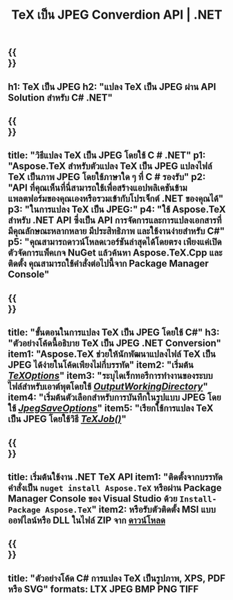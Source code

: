 ﻿---
translation: true
template: /_templates/_conversion-child-net.md
title: TeX เป็น JPEG Converdion API | .NET
description: ฟังก์ชั่นการแปลง TeX เป็น JPEG รวมไลบรารี .NET ภายในองค์กรนี้เข้ากับโครงการของคุณหรือใช้แอปพลิเคชันข้ามแพลตฟอร์มเพื่อแปลง TeX เป็น JPEG
keywords: 'tex เป็น jpeg api net, tex2jpeg รวม c #'
url: /net/conversion/tex-to-jpeg/
family: tex
platformtag: net
feature: conversion
informat: TEX
outformat: JPEG
otherformats: BMP PNG TIFF PDF SVG XPS
---


{{<section banner>}}
---
h1: TeX เป็น JPEG
h2: "แปลง TeX เป็น JPEG ผ่าน API Solution สำหรับ C# .NET"
---

{{<section overview>}}
---
title: "วิธีแปลง TeX เป็น JPEG โดยใช้ C # .NET"
p1: "Aspose.TeX สำหรับตัวแปลง TeX เป็น JPEG แปลงไฟล์ TeX เป็นภาพ JPEG โดยใช้ภาษาใด ๆ ที่ C # รองรับ"
p2: "API ที่คุณเห็นที่นี่สามารถใช้เพื่อสร้างแอปพลิเคชันข้ามแพลตฟอร์มของคุณเองหรือรวมเข้ากับโปรเจ็กต์ .NET ของคุณได้"
p3: "ในการแปลง TeX เป็น JPEG:"
p4: "ใช้ Aspose.TeX สำหรับ .NET API ซึ่งเป็น API การจัดการและการแปลงเอกสารที่มีคุณลักษณะหลากหลาย มีประสิทธิภาพ และใช้งานง่ายสำหรับ C#"
p5: "คุณสามารถดาวน์โหลดเวอร์ชันล่าสุดได้โดยตรง เพียงแค่เปิดตัวจัดการแพ็คเกจ NuGet แล้วค้นหา Aspose.TeX.Cpp และติดตั้ง คุณสามารถใช้คำสั่งต่อไปนี้จาก Package Manager Console"
---

{{<section feature1>}}
---
title: "ขั้นตอนในการแปลง TeX เป็น JPEG โดยใช้ C#"
h3: "ตัวอย่างโค้ดนี้อธิบาย TeX เป็น JPEG .NET Conversion"
item1: "Aspose.TeX ช่วยให้นักพัฒนาแปลงไฟล์ TeX เป็น JPEG ได้ง่ายในโค้ดเพียงไม่กี่บรรทัด"
item2: "เริ่มต้น [*TeXOptions*](https://reference.aspose.com/tex/net/aspose.tex/texoptions/)"
item3: "ระบุไดเร็กทอรีการทำงานของระบบไฟล์สำหรับเอาต์พุตโดยใช้ [*OutputWorkingDirectory*](https://reference.aspose.com/tex/net/aspose.tex/texoptions/outputworkingdirectory/)"
item4: "เริ่มต้นตัวเลือกสำหรับการบันทึกในรูปแบบ JPEG โดยใช้ [*JpegSaveOptions*](https://reference.aspose.com/tex/net/aspose.tex.presentation.image/jpegsaveoptions/)"
item5: "เรียกใช้การแปลง TeX เป็น JPEG โดยใช้วิธี [*TeXJob()*](https://reference.aspose.com/tex/net/aspose.tex/texjob/)"
---

{{<section feature2>}}
---
title: เริ่มต้นใช้งาน .NET TeX API
item1: "ติดตั้งจากบรรทัดคำสั่งเป็น ```nuget install Aspose.TeX``` หรือผ่าน Package Manager Console ของ Visual Studio ด้วย ```Install-Package Aspose.TeX```"
item2: หรือรับตัวติดตั้ง MSI แบบออฟไลน์หรือ DLL ในไฟล์ ZIP จาก [ดาวน์โหลด](https://downloads.aspose.com/tex/net)
---

{{<section widget>}}
---
title: "ตัวอย่างโค้ด C# การแปลง TeX เป็นรูปภาพ, XPS, PDF หรือ SVG"
formats: LTX JPEG BMP PNG TIFF
---
